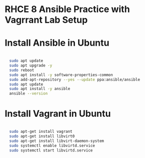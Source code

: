 # RHCE 8 Ansible Practice with Vagrrant Lab Setup

# Install Ansible in Ubuntu

```bash

  sudo apt update
  sudo apt upgrade -y
  sudo reboot
  sudo apt install -y software-properties-common
  sudo add-apt-repository --yes --update ppa:ansible/ansible
  sudo apt update
  sudo apt install -y ansible
  ansible --version

```
# Install Vagrant in Ubuntu

``` bash

  sudo apt-get install vagrant
  sudo apt-get install libvirt0
  sudo apt-get install libvirt-daemon-system
  sudo systemctl enable libvirtd.service
  sudo systemctl start libvirtd.service

```
